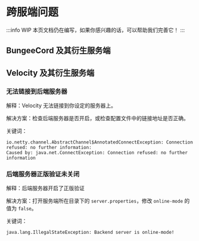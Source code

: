 # 跨服端问题

:::info WIP
本页文档仍在编写，如果你感兴趣的话，可以帮助我们完善它！
:::

## BungeeCord 及其衍生服务端

## Velocity 及其衍生服务端

### 无法链接到后端服务器

解释：Velocity 无法链接到你设定的服务器上。

解决方案：检查后端服务器是否开启，或检查配置文件中的链接地址是否正确。

关键词：
```
io.netty.channel.AbstractChannel$AnnotatedConnectException: Connection refused: no further information: 
Caused by: java.net.ConnectException: Connection refused: no further information
``` 

### 后端服务器正版验证未关闭

解释：后端服务器开启了正版验证

解决方案：打开服务端所在目录下的 `server.properties`，修改 `online-mode` 的值为 `false`。

关键词：
```
java.lang.IllegalStateException: Backend server is online-mode!
```